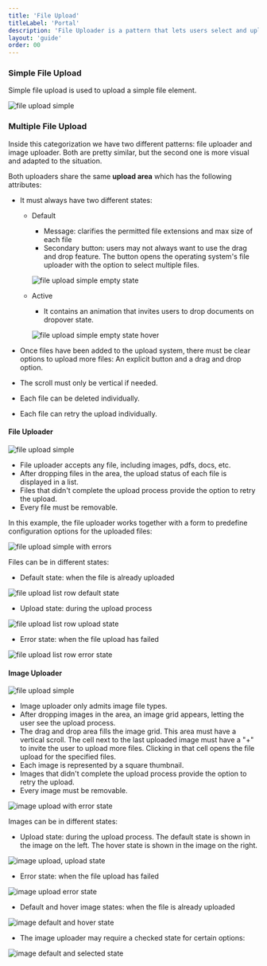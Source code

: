 ```yaml
---
title: 'File Upload'
titleLabel: 'Portal'
description: 'File Uploader is a pattern that lets users select and upload images to the system.'
layout: 'guide'
order: 00
---
```


### Simple File Upload

Simple file upload is used to upload a simple file element.

![file upload simple](/lexicon/images/FileUploadSimple.png)

### Multiple File Upload

Inside this categorization we have two different patterns: file uploader and image uploader. Both are pretty similar, but the second one is more visual and adapted to the situation.

Both uploaders share the same **upload area** which has the following attributes:

-   It must always have two different states:

    -   Default

        -   Message: clarifies the permitted file extensions and max size of each file
        -   Secondary button: users may not always want to use the drag and drop feature. The button opens the operating system's file uploader with the option to select multiple files.

        ![file upload simple empty state](/lexicon/images/FileUploadEmptyState.png)

    -   Active

        -   It contains an animation that invites users to drop documents on dropover state.

        ![file upload simple empty state hover](/lexicon/images/FileUploadEmptyStateHover.png)

-   Once files have been added to the upload system, there must be clear options to upload more files: An explicit button and a drag and drop option.
-   The scroll must only be vertical if needed.
-   Each file can be deleted individually.
-   Each file can retry the upload individually.

#### File Uploader

![file upload simple](/lexicon/images/FileUpload.png)

-   File uploader accepts any file, including images, pdfs, docs, etc.
-   After dropping files in the area, the upload status of each file is displayed in a list.
-   Files that didn't complete the upload process provide the option to retry the upload.
-   Every file must be removable.

In this example, the file uploader works together with a form to predefine configuration options for the uploaded files:

![file upload simple with errors](/lexicon/images/FileUploaderErrorStatePanelOpen.png)

Files can be in different states:

-   Default state: when the file is already uploaded

![file upload list row default state](/lexicon/images/FileUploadListDefault.png)

-   Upload state: during the upload process

![file upload list row upload state](/lexicon/images/FileUploadListProgress.png)

-   Error state: when the file upload has failed

![file upload list row error state](/lexicon/images/FileUploadListError.png)

#### Image Uploader

![file upload simple](/lexicon/images/FileUploadImageUpload.png)

-   Image uploader only admits image file types.
-   After dropping images in the area, an image grid appears, letting the user see the upload process.
-   The drag and drop area fills the image grid. This area must have a vertical scroll. The cell next to the last uploaded image must have a "+" to invite the user to upload more files. Clicking in that cell opens the file upload for the specified files.
-   Each image is represented by a square thumbnail.
-   Images that didn't complete the upload process provide the option to retry the upload.
-   Every image must be removable.

![image upload with error state](/lexicon/images/FileUploadImageUploadErrors.png)

Images can be in different states:

-   Upload state: during the upload process. The default state is shown in the image on the left. The hover state is shown in the image on the right.

![image upload, upload state](/lexicon/images/FileUploadImageStates.png)

-   Error state: when the file upload has failed

![image upload error state](/lexicon/images/FileUploadImageStatesError.png)

-   Default and hover image states: when the file is already uploaded

![image default and hover state](/lexicon/images/FileUploadImageStatesDefaultHover.png)

-   The image uploader may require a checked state for certain options:

![image default and selected state](/lexicon/images/FileUploadImageStatesChecbox.png)
